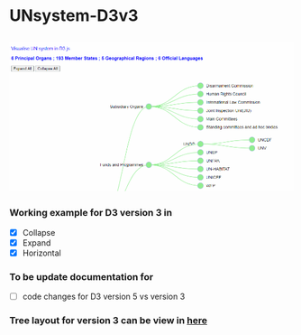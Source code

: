 # UNsystem-D3v3

![Preview](https://github.com/jyang123-bit/UNsystem-D3v3/blob/master/d3v3.gif)
---

### Working example for D3 version 3 in 
- [x] Collapse
- [x] Expand
- [x] Horizontal 

### To be update documentation for 
- [ ] code changes for D3 version 5 vs version 3

### Tree layout for version 3 can be view in [here](https://jyang123-bit.github.io/UNsystem-D3v3/)
